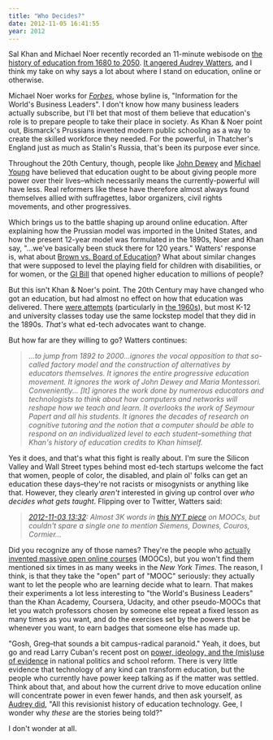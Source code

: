 ```yaml
---
title: "Who Decides?"
date: 2012-11-05 16:41:55
year: 2012
---
```

<p>Sal Khan and Michael Noer recently recorded an 11-minute webisode on <a href="http://www.youtube.com/watch?v=LqTwDDTjb6g">the history of education from 1680 to 2050</a>. <a href="http://www.hackeducation.com/2012/11/01/history-of-education-khan-academy/">It angered Audrey Watters</a>, and I think my take on why says a lot about where I stand on education, online or otherwise.</p>
<p>Michael Noer works for <a href="http://www.forbes.com/"><cite>Forbes</cite></a>, whose byline is, "Information for the World's Business Leaders". I don't know how many business leaders actually subscribe, but I'll bet that most of them believe that education's role is to prepare people to take their place in society. As Khan &amp; Noer point out, Bismarck's Prussians invented modern public schooling as a way to create the skilled workforce they needed. For the powerful, in Thatcher's England just as much as Stalin's Russia, that's been its purpose ever since.</p>
<p>Throughout the 20th Century, though, people like <a href="http://en.wikipedia.org/wiki/John_Dewey">John Dewey</a> and <a href="http://en.wikipedia.org/wiki/Michael_Young_%28politician%29">Michael Young</a> have believed that education ought to be about giving people more power over their lives–which necessarily means the currently-powerful will have less. Real reformers like these have therefore almost always found themselves allied with suffragettes, labor organizers, civil rights movements, and other progressives.</p>
<p>Which brings us to the battle shaping up around online education. After explaining how the Prussian model was imported in the United States, and how the present 12-year model was formulated in the 1890s, Noer and Khan say, "...we've basically been stuck there for 120 years." Watters' response is, what about <a href="http://en.wikipedia.org/wiki/Brown_v._Board_of_Education">Brown vs. Board of Education</a>? What about similar changes that were supposed to level the playing field for children with disabilities, or for women, or the <a href="http://en.wikipedia.org/wiki/G.I._Bill">GI Bill</a> that opened higher education to millions of people?</p>
<p>But this isn't Khan &amp; Noer's point. The 20th Century may have changed who got an education, but had almost no effect on how that education was delivered. There <a href="http://www.amazon.com/OUR-TIME-NOW-School-Underground/dp/B000QEC6AM/">were attempts</a> (particularly in <a href="http://www.amazon.com/Teaching-Subversive-Activity-Neil-Postman/dp/0385290098/">the 1960s</a>), but most K-12 and university classes today use the same lockstep model that they did in the 1890s. <em>That's</em> what ed-tech advocates want to change.</p>
<p>But how far are they willing to go? Watters continues:</p>
<blockquote><em>...to jump from 1892 to 2000...ignores the vocal opposition to that so-called factory model and the construction of alternatives by educators themselves. It ignores the entire progressive education movement. It ignores the work of John Dewey and Maria Montessori. Conveniently... [It] ignores the work done by numerous educators and technologists to think about how computers and networks will reshape how we teach and learn. It overlooks the work of Seymour Papert and all his students. It ignores the decades of research on cognitive tutoring and the notion that a computer should be able to respond on an individualized level to each student–something that Khan's history of education credits to Khan himself.</em></blockquote>
Yes it does, and that's what this fight is really about. I'm sure the Silicon Valley and Wall Street types behind most ed-tech startups welcome the fact that women, people of color, the disabled, and plain ol' folks can get an education these days–they're not racists or misogynists or anything like that. However, they clearly <em>aren't</em> interested in giving up control over <em>who decides what gets taught</em>. Flipping over to Twitter, Watters said:
<blockquote><em><a href="https://twitter.com/audreywatters/status/264782037360193536">2012-11-03 13:32</a>: Almost 3K words in <a href="http://www.nytimes.com/2012/11/04/education/edlife/massive-open-online-courses-are-multiplying-at-a-rapid-pace.html">this NYT piece</a> on MOOCs, but couldn't spare a single one to mention Siemens, Downes, Couros, Cormier...</em></blockquote>
<p>Did you recognize any of those names? They're the people who <a href="http://www.xedbook.com/?p=81">actually invented massive open online courses</a> (MOOCs), but you won't find them mentioned six times in as many weeks in the <em>New York Times</em>. The reason, I think, is that they take the "open" part of "MOOC" seriously: they actually want to let the people who are learning decide what to learn. That makes their experiments a lot less interesting to "the World's Business Leaders" than the Khan Academy, Coursera, Udacity, and other pseudo-MOOCs that let you watch professors chosen by someone else repeat a fixed lesson as many times as you want, and do the exercises set by the powers that be whenever you want, to earn badges that someone else has made up.</p>
<p>"Gosh, Greg–that sounds a bit campus-radical paranoid." Yeah, it does, but go and read Larry Cuban's recent post on <a href="http://larrycuban.wordpress.com/2012/11/03/power-ideology-and-the-use-of-evidence-in-national-politics-and-school-reform/">power, ideology, and the (mis)use of evidence</a> in national politics and school reform. There is very little evidence that technology of any kind can transform education, but the people who currently have power keep talking as if the matter was settled. Think about that, and about how the current drive to move education online will concentrate power in even fewer hands, and then ask yourself, as <a href="https://twitter.com/audreywatters/status/264785377674547200">Audrey did</a>, "All this revisionist history of education technology. Gee, I wonder why <em>these</em> are the stories being told?"</p>
<p>I don't wonder at all.</p>
